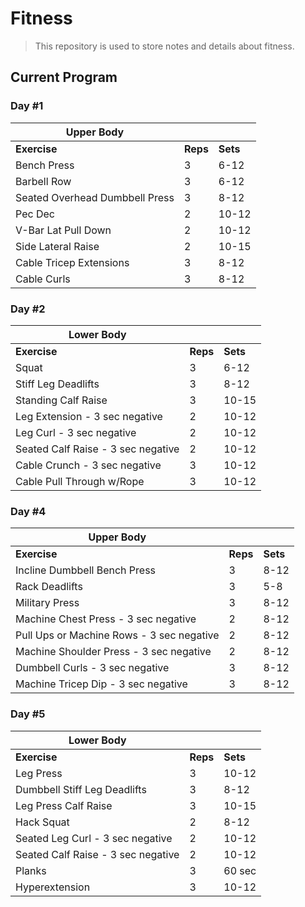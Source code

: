 # Fitness

> This repository is used to store notes and details about fitness.

## Current Program

### Day #1

| Upper Body                     |          |          |
|--------------------------------|----------|----------|
| __Exercise__                   | __Reps__ | __Sets__ |
| Bench Press                    | 3        | 6-12     |
| Barbell  Row                   | 3        | 6-12     |
| Seated Overhead Dumbbell Press | 3        | 8-12     |
| Pec Dec                        | 2        | 10-12    |
| V-Bar Lat Pull Down            | 2        | 10-12    |
| Side Lateral Raise             | 2        | 10-15    |
| Cable Tricep Extensions        | 3        | 8-12     |
| Cable Curls                    | 3        | 8-12     |

### Day #2

| Lower Body                         |          |          |
|------------------------------------|----------|----------|
| __Exercise__                       | __Reps__ | __Sets__ |
| Squat                              | 3        | 6-12     |
| Stiff Leg Deadlifts                | 3        | 8-12     |
| Standing Calf Raise                | 3        | 10-15    |
| Leg Extension - 3 sec negative     | 2        | 10-12    |
| Leg Curl - 3 sec negative          | 2        | 10-12    |
| Seated Calf Raise - 3 sec negative | 2        | 10-12    |
| Cable Crunch - 3 sec negative      | 3        | 10-12    |
| Cable Pull Through w/Rope          | 3        | 10-12    |

### Day #4

| Upper Body                                |          |          |
|-------------------------------------------|----------|----------|
| __Exercise__                              | __Reps__ | __Sets__ |
| Incline Dumbbell Bench Press              | 3        | 8-12     |
| Rack Deadlifts                            | 3        | 5-8      |
| Military Press                            | 3        | 8-12     |
| Machine Chest Press - 3 sec negative      | 2        | 8-12     |
| Pull Ups or Machine Rows - 3 sec negative | 2        | 8-12     |
| Machine Shoulder Press - 3 sec negative   | 2        | 8-12     |
| Dumbbell Curls - 3 sec negative           | 3        | 8-12     |
| Machine Tricep Dip - 3 sec negative       | 3        | 8-12     |

### Day #5

| Lower Body                         |          |          |
|------------------------------------|----------|----------|
| __Exercise__                       | __Reps__ | __Sets__ |
| Leg Press                          | 3        | 10-12    |
| Dumbbell Stiff Leg Deadlifts       | 3        | 8-12     |
| Leg Press Calf Raise               | 3        | 10-15    |
| Hack Squat                         | 2        | 8-12     |
| Seated Leg Curl - 3 sec negative   | 2        | 10-12    |
| Seated Calf Raise - 3 sec negative | 2        | 10-12    |
| Planks                             | 3        | 60 sec   |
| Hyperextension                     | 3        | 10-12    |

